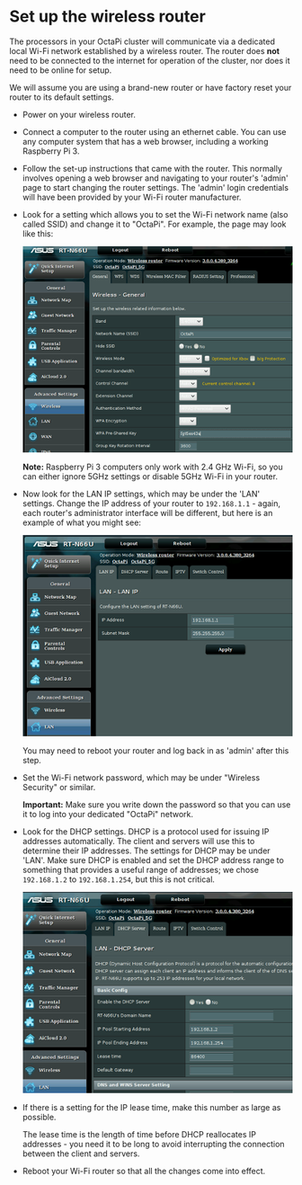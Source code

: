 # Set up the wireless router

The processors in your OctaPi cluster will communicate via a dedicated local Wi-Fi network established by a wireless router. The router does **not** need to be connected to the internet for operation of the cluster, nor does it need to be online for setup.

We will assume you are using a brand-new router or have factory reset your router to its default settings.

- Power on your wireless router.

- Connect a computer to the router using an ethernet cable. You can use any computer system that has a web browser, including a working Raspberry Pi 3.

- Follow the set-up instructions that came with the router. This normally involves opening a web browser and navigating to your router's 'admin' page to start changing the router settings. The 'admin' login credentials will have been provided by your Wi-Fi router manufacturer.

- Look for a setting which allows you to set the Wi-Fi network name (also called SSID) and change it to "OctaPi". For example, the page may look like this:

    ![Set the SSID](images/router-ssid.png)

    **Note:** Raspberry Pi 3 computers only work with 2.4 GHz Wi-Fi, so you can either ignore 5GHz settings or disable 5GHz Wi-Fi in your router.

- Now look for the LAN IP settings, which may be under the 'LAN' settings. Change the IP address of your router to `192.168.1.1` - again, each router's administrator interface will be different, but here is an example of what you might see:

    ![Set the router's IP address](images/router-lan-ip.png)

    You may need to reboot your router and log back in as 'admin' after this step.

- Set the Wi-Fi network password, which may be under "Wireless Security" or similar.

    **Important:** Make sure you write down the password so that you can use it to log into your dedicated "OctaPi" network.

- Look for the DHCP settings. DHCP is a protocol used for issuing IP addresses automatically. The client and servers will use this to determine their IP addresses. The settings for DHCP may be under 'LAN'. Make sure DHCP is enabled and set the DHCP address range to something that provides a useful range of addresses; we chose `192.168.1.2` to `192.168.1.254`, but this is not critical.

    ![Set the DHCP range](images/router-dhcp.png)

- If there is a setting for the IP lease time, make this number as large as possible.

    The lease time is the length of time before DHCP reallocates IP addresses - you need it to be long to avoid interrupting the connection between the client and servers.

- Reboot your Wi-Fi router so that all the changes come into effect.
